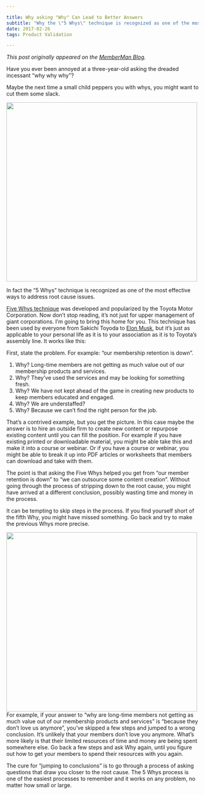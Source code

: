 ```yaml
---

title: Why asking "Why" Can Lead to Better Answers
subtitle: "Why the \"5 Whys\" technique is recognized as one of the most effective ways to address root cause issues."
date: 2017-02-26 
tags: Product Validation

---
```



<em>This post originally appeared on the <a href="https://blog.memberman.com/asking-why-can-lead-to-better-questions-2059ba9ce145">MemberMan Blog</a>.</em>

Have you ever been annoyed at a three-year-old asking the dreaded incessant “why why why”?

Maybe the next time a small child peppers you with whys, you might want to cut them some slack.

<img class="alignleft size-full" src="./5-whys.png" alt="" width="500" height="469" /> 

<!-- <div class="caption"><a href="http://www.toyota-global.com/company/toyota_traditions/quality/mar_apr_2006.html">Toyota’s prototypical example of persistent enquiry.</a></div>
-->

In fact the “5 Whys” technique is recognized as one of the most effective ways to address root cause issues.

<a href="https://en.wikipedia.org/wiki/5_Whys">Five Whys technique</a> was developed and popularized by the Toyota Motor Corporation. Now don’t stop reading, it’s not just for upper management of giant corporations. I’m going to bring this home for you. This technique has been used by everyone from Sakichi Toyoda to <a href="https://medium.com/@padday/elon-musk-onions-and-the-5-why-s-3dc7c2ae9fcd#.trnyix2ql">Elon Musk</a>, but it’s just as applicable to your personal life as it is to your association as it is to Toyota’s assembly line. It works like this:

First, state the problem. For example: “our membership retention is down”.
<ol>
 	<li>Why? Long-time members are not getting as much value out of our membership products and services.</li>
 	<li>Why? They’ve used the services and may be looking for something fresh.</li>
 	<li>Why? We have not kept ahead of the game in creating new products to keep members educated and engaged.</li>
 	<li>Why? We are understaffed?</li>
 	<li>Why? Because we can’t find the right person for the job.</li>
</ol>
That’s a contrived example, but you get the picture. In this case maybe the answer is to hire an outside firm to create new content or repurpose existing content until you can fill the position. For example if you have existing printed or downloadable material, you might be able take this and make it into a course or webinar. Or if you have a course or webinar, you might be able to break it up into PDF articles or worksheets that members can download and take with them.

The point is that asking the Five Whys helped you get from “our member retention is down” to “we can outsource some content creation”. Without going through the process of stripping down to the root cause, you might have arrived at a different conclusion, possibly wasting time and money in the process.

It can be tempting to skip steps in the process. If you find yourself short of the fifth Why, you might have missed something. Go back and try to make the previous Whys more precise.

<img class="alignleft size-full" src="./Jump-to-Conclusions-mat.jpg" alt="" width="500" height="469" /> For example, if your answer to “why are long-time members not getting as much value out of our membership products and services” is “because they don’t love us anymore”, you’ve skipped a few steps and jumped to a wrong conclusion. It’s unlikely that your members don’t love you anymore. What’s more likely is that their limited resources of time and money are being spent somewhere else. Go back a few steps and ask Why again, until you figure out how to get your members to spend their resources with you again.

The cure for “jumping to conclusions” is to go through a process of asking questions that draw you closer to the root cause. The 5 Whys process is one of the easiest processes to remember and it works on any problem, no matter how small or large.



